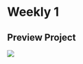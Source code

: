 # Weekly 1
## Preview Project
<img src="https://res.cloudinary.com/dfeenbdhb/image/upload/v1664043866/alterra_gif/task_weekly_1_nhiho2.jpg">